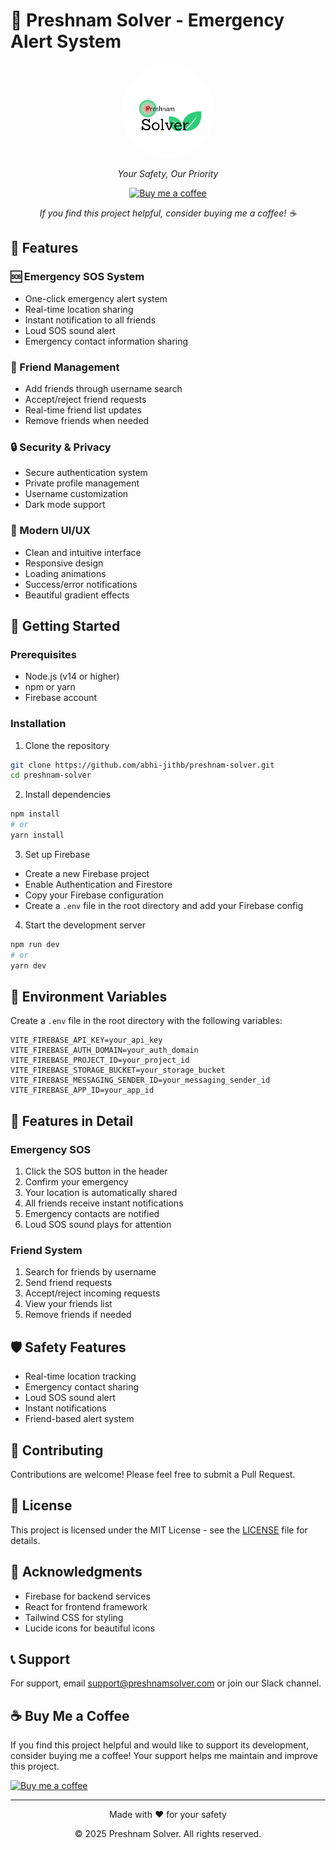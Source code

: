 # 🚨 Preshnam Solver - Emergency Alert System

<div align="center">
  <img src="/public/logo.png" alt="Preshnam Solver Logo" width="150" height="150" style="border-radius: 50%;" />
  <p><em>Your Safety, Our Priority</em></p>
  
  <a href="https://www.buymeacoffee.com/abhi-jithb" target="_blank">
    <img src="https://cdn.buymeacoffee.com/buttons/bmc-new-btn-logo.svg" alt="Buy me a coffee" height="40" />
  </a>
  <p><em>If you find this project helpful, consider buying me a coffee! ☕️</em></p>
</div>

## 🌟 Features

### 🆘 Emergency SOS System
- One-click emergency alert system
- Real-time location sharing
- Instant notification to all friends
- Loud SOS sound alert
- Emergency contact information sharing

### 👥 Friend Management
- Add friends through username search
- Accept/reject friend requests
- Real-time friend list updates
- Remove friends when needed

### 🔒 Security & Privacy
- Secure authentication system
- Private profile management
- Username customization
- Dark mode support

### 🎨 Modern UI/UX
- Clean and intuitive interface
- Responsive design
- Loading animations
- Success/error notifications
- Beautiful gradient effects

## 🚀 Getting Started

### Prerequisites
- Node.js (v14 or higher)
- npm or yarn
- Firebase account

### Installation

1. Clone the repository
```bash
git clone https://github.com/abhi-jithb/preshnam-solver.git
cd preshnam-solver
```

2. Install dependencies
```bash
npm install
# or
yarn install
```

3. Set up Firebase
- Create a new Firebase project
- Enable Authentication and Firestore
- Copy your Firebase configuration
- Create a `.env` file in the root directory and add your Firebase config

4. Start the development server
```bash
npm run dev
# or
yarn dev
```

## 🔧 Environment Variables

Create a `.env` file in the root directory with the following variables:

```env
VITE_FIREBASE_API_KEY=your_api_key
VITE_FIREBASE_AUTH_DOMAIN=your_auth_domain
VITE_FIREBASE_PROJECT_ID=your_project_id
VITE_FIREBASE_STORAGE_BUCKET=your_storage_bucket
VITE_FIREBASE_MESSAGING_SENDER_ID=your_messaging_sender_id
VITE_FIREBASE_APP_ID=your_app_id
```

## 📱 Features in Detail

### Emergency SOS
1. Click the SOS button in the header
2. Confirm your emergency
3. Your location is automatically shared
4. All friends receive instant notifications
5. Emergency contacts are notified
6. Loud SOS sound plays for attention

### Friend System
1. Search for friends by username
2. Send friend requests
3. Accept/reject incoming requests
4. View your friends list
5. Remove friends if needed

## 🛡️ Safety Features
- Real-time location tracking
- Emergency contact sharing
- Loud SOS sound alert
- Instant notifications
- Friend-based alert system

## 🤝 Contributing
Contributions are welcome! Please feel free to submit a Pull Request.

## 📄 License
This project is licensed under the MIT License - see the [LICENSE](LICENSE) file for details.

## 🙏 Acknowledgments
- Firebase for backend services
- React for frontend framework
- Tailwind CSS for styling
- Lucide icons for beautiful icons

## 📞 Support
For support, email support@preshnamsolver.com or join our Slack channel.

## ☕️ Buy Me a Coffee
If you find this project helpful and would like to support its development, consider buying me a coffee! Your support helps me maintain and improve this project.

<a href="https://www.buymeacoffee.com/abhijithb" target="_blank">
  <img src="https://cdn.buymeacoffee.com/buttons/bmc-new-btn-logo.svg" alt="Buy me a coffee" height="40" />
</a>

---

<div align="center">
  <p>Made with ❤️ for your safety</p>
  <p>© 2025 Preshnam Solver. All rights reserved.</p>
</div> 